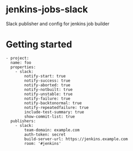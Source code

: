 # jenkins-jobs-slack

Slack publisher and config for jenkins job builder

# Getting started

    - project:
      name: foo
      properties:
        - slack:
            notify-start: true
            notify-success: true
            notify-aborted: true
            notify-notbuilt: true
            notify-unstable: true
            notify-failure: true
            notify-backtonormal: true
            notify-repeatedfailure: true
            include-test-summary: true
            show-commit-list: true
      publishers:
        - slack:
            team-domain: example.com
            auth-token: secret
            build-server-url: https://jenkins.example.com
            room: '#jenkins'
